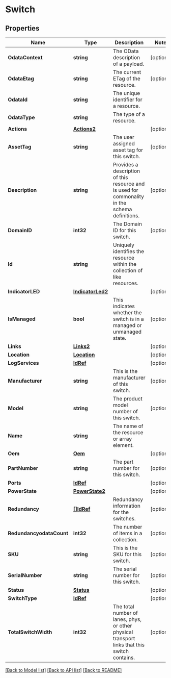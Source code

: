 # Switch

## Properties
Name | Type | Description | Notes
------------ | ------------- | ------------- | -------------
**OdataContext** | **string** | The OData description of a payload. | [optional] 
**OdataEtag** | **string** | The current ETag of the resource. | [optional] 
**OdataId** | **string** | The unique identifier for a resource. | 
**OdataType** | **string** | The type of a resource. | 
**Actions** | [**Actions2**](Actions_2.md) |  | [optional] 
**AssetTag** | **string** | The user assigned asset tag for this switch. | [optional] 
**Description** | **string** | Provides a description of this resource and is used for commonality  in the schema definitions. | [optional] 
**DomainID** | **int32** | The Domain ID for this switch. | [optional] 
**Id** | **string** | Uniquely identifies the resource within the collection of like resources. | 
**IndicatorLED** | [**IndicatorLed2**](IndicatorLED_2.md) |  | [optional] 
**IsManaged** | **bool** | This indicates whether the switch is in a managed or unmanaged state. | [optional] 
**Links** | [**Links2**](Links_2.md) |  | [optional] 
**Location** | [**Location**](Location.md) |  | [optional] 
**LogServices** | [**IdRef**](idRef.md) |  | [optional] 
**Manufacturer** | **string** | This is the manufacturer of this switch. | [optional] 
**Model** | **string** | The product model number of this switch. | [optional] 
**Name** | **string** | The name of the resource or array element. | 
**Oem** | [**Oem**](Oem.md) |  | [optional] 
**PartNumber** | **string** | The part number for this switch. | [optional] 
**Ports** | [**IdRef**](idRef.md) |  | [optional] 
**PowerState** | [**PowerState2**](PowerState_2.md) |  | [optional] 
**Redundancy** | [**[]IdRef**](idRef.md) | Redundancy information for the switches. | [optional] 
**RedundancyodataCount** | **int32** | The number of items in a collection. | [optional] 
**SKU** | **string** | This is the SKU for this switch. | [optional] 
**SerialNumber** | **string** | The serial number for this switch. | [optional] 
**Status** | [**Status**](Status.md) |  | [optional] 
**SwitchType** | [**IdRef**](idRef.md) |  | [optional] 
**TotalSwitchWidth** | **int32** | The total number of lanes, phys, or other physical transport links that this switch contains. | [optional] 

[[Back to Model list]](../README.md#documentation-for-models) [[Back to API list]](../README.md#documentation-for-api-endpoints) [[Back to README]](../README.md)


